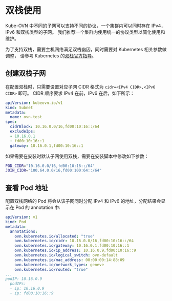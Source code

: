 # 双栈使用

Kube-OVN 中不同的子网可以支持不同的协议，一个集群内可以同时存在 IPv4，IPv6 和双栈类型的子网。
我们推荐一个集群内使用统一的协议类型以简化使用和维护。

为了支持双栈，需要主机网络满足双栈幽囚，同时需要对 Kubernetes 相关参数做调整，
请参考 Kubernetes 的[双栈官方指导](https://kubernetes.io/docs/concepts/services-networking/dual-stack)。

## 创建双栈子网

在配置双栈时，只需要设置对应子网 CIDR 格式为 `cidr=<IPv4 CIDR>,<IPv6 CIDR>` 即可。
CIDR 顺序要求 IPv4 在前，IPv6 在后，如下所示：

```yaml
apiVersion: kubeovn.io/v1
kind: Subnet
metadata: 
  name: ovn-test
spec:
  cidrBlock: 10.16.0.0/16,fd00:10:16::/64
  excludeIps:
  - 10.16.0.1
  - fd00:10:16::1
  gateway: 10.16.0.1,fd00:10:16::1
```

如果需要在安装时默认子网使用双栈，需要在安装脚本中修改如下参数：

```bash
POD_CIDR="10.16.0.0/16,fd00:10:16::/64"
JOIN_CIDR="100.64.0.0/16,fd00:100:64::/64"
```

## 查看 Pod 地址

配置双栈网络的 Pod 将会从该子网同时分配 IPv4 和 IPv6 的地址，分配结果会显示在 Pod 的 annotation 中:
```yaml
apiVersion: v1
kind: Pod
metadata:
  annotations:
    ovn.kubernetes.io/allocated: "true"
    ovn.kubernetes.io/cidr: 10.16.0.0/16,fd00:10:16::/64
    ovn.kubernetes.io/gateway: 10.16.0.1,fd00:10:16::1
    ovn.kubernetes.io/ip_address: 10.16.0.9,fd00:10:16::9
    ovn.kubernetes.io/logical_switch: ovn-default
    ovn.kubernetes.io/mac_address: 00:00:00:14:88:09
    ovn.kubernetes.io/network_types: geneve
    ovn.kubernetes.io/routed: "true"
...
podIP: 10.16.0.9
  podIPs:
  - ip: 10.16.0.9
  - ip: fd00:10:16::9
```
